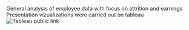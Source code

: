General analysis of employee data with focus on attrition and earnings 
Presentation vizualizations were carried out on tableau 
![Tableau public link](https://public.tableau.com/app/profile/adeleke.gabriel/viz/EmployeeAttritionDatasetWorkbook/Story1#1) 